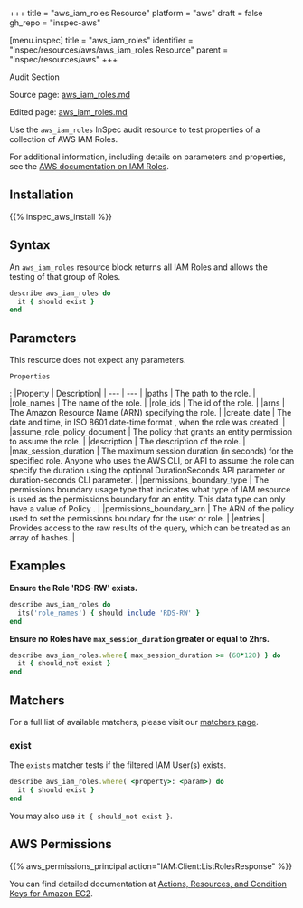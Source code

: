+++
title = "aws_iam_roles Resource"
platform = "aws"
draft = false
gh_repo = "inspec-aws"

[menu.inspec]
title = "aws_iam_roles"
identifier = "inspec/resources/aws/aws_iam_roles Resource"
parent = "inspec/resources/aws"
+++

<div class="admonition-note">
<p class="admonition-note-title">Audit Section</p>
<div class="admonition-note-text">
<p>Source page: <a href="https://github.com/inspec/inspec-aws/blob/main/docs/resources/aws_iam_roles.md">aws_iam_roles.md</a></p>
<p>Edited page: <a href="https://github.com/ianmadd/inspec-aws/blob/im/hugo/docs-chef-io/content/inspec/resources/aws_iam_roles.md">aws_iam_roles.md</a></p>
</div>
</div>



Use the `aws_iam_roles` InSpec audit resource to test properties of a collection of AWS IAM Roles.

For additional information, including details on parameters and properties, see the [AWS documentation on IAM Roles](https://docs.aws.amazon.com/IAM/latest/UserGuide/id_roles.html).

## Installation

{{% inspec_aws_install %}}

## Syntax

An `aws_iam_roles` resource block returns all IAM Roles and allows the testing of that group of Roles.

```ruby
describe aws_iam_roles do
  it { should exist }
end
```

## Parameters

This resource does not expect any parameters.

`Properties` 

: |Property                       | Description|
  | ---                           | --- |
  |paths                          | The path to the role. |
  |role_names                    | The name of the role. |
  |role_ids                      | The id of the role. |
  |arns                           | The Amazon Resource Name (ARN) specifying the role. |
  |create_date                   | The date and time, in ISO 8601 date-time format , when the role was created. |
  |assume_role_policy_document | The policy that grants an entity permission to assume the role. |
  |description                    | The description of the role. |
  |max_session_duration         | The maximum session duration (in seconds) for the specified role. Anyone who uses the AWS CLI, or API to assume the role can specify the duration using the optional DurationSeconds API parameter or duration-seconds CLI parameter. |
  |permissions_boundary_type    | The permissions boundary usage type that indicates what type of IAM resource is used as the permissions boundary for an entity. This data type can only have a value of Policy . |
  |permissions_boundary_arn     | The ARN of the policy used to set the permissions boundary for the user or role. |
  |entries                        | Provides access to the raw results of the query, which can be treated as an array of hashes. |

## Examples

**Ensure the Role 'RDS-RW' exists.**

```ruby
describe aws_iam_roles do
  its('role_names') { should include 'RDS-RW' }
end
```

**Ensure no Roles have `max_session_duration` greater or equal to 2hrs.**

```ruby
describe aws_iam_roles.where{ max_session_duration >= (60*120) } do
  it { should_not exist }
end
```

## Matchers

For a full list of available matchers, please visit our [matchers page](https://www.inspec.io/docs/reference/matchers/).

### exist

The `exists` matcher tests if the filtered IAM User(s) exists.

```ruby
describe aws_iam_roles.where( <property>: <param>) do
  it { should exist }
end
```

You may also use `it { should_not exist }`.

## AWS Permissions

{{% aws_permissions_principal action="IAM:Client:ListRolesResponse" %}}

You can find detailed documentation at [Actions, Resources, and Condition Keys for Amazon EC2](https://docs.aws.amazon.com/IAM/latest/UserGuide/list_amazonec2.html).

